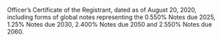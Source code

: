 Officer’s  Certificate  of  the  Registrant,  dated  as  of  August  20,  2020,  including
forms of global notes representing the 0.550% Notes due 2025, 1.25% Notes
due 2030, 2.400% Notes due 2050 and 2.550% Notes due 2060.
